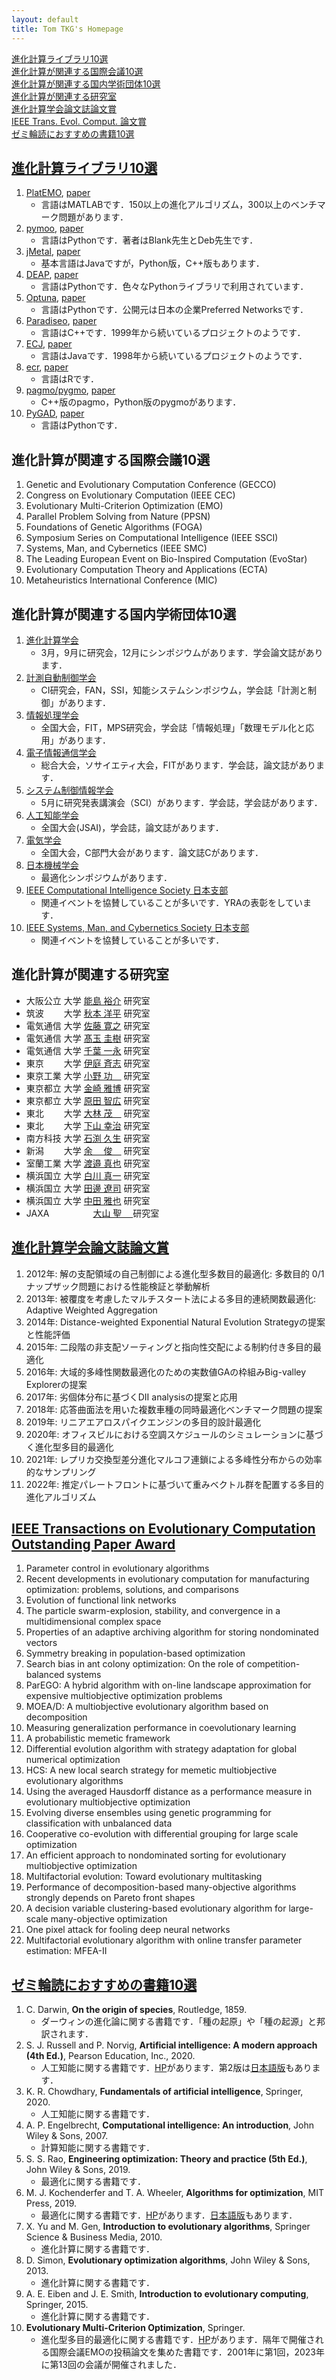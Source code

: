 ```yaml
---
layout: default
title: Tom TKG's Homepage
---
```


[進化計算ライブラリ10選](#進化計算ライブラリ10選)  
[進化計算が関連する国際会議10選](#進化計算が関連する国際会議10選)  
[進化計算が関連する国内学術団体10選](#進化計算が関連する国内学術団体10選)  
[進化計算が関連する研究室](#進化計算が関連する研究室)  
[進化計算学会論文誌論文賞](#進化計算学会論文誌論文賞)  
[IEEE Trans. Evol. Comput. 論文賞](#ieee-transactions-on-evolutionary-computation-outstanding-paper-award)  
[ゼミ輪読におすすめの書籍10選](#ゼミ輪読におすすめの書籍10選)  

## [進化計算ライブラリ10選](https://raw.githubusercontent.com/tomtkg/tomtkg.github.io/master/data/library.bib)
1. [PlatEMO](https://github.com/BIMK/PlatEMO), [paper](https://doi.org/10.1109/MCI.2017.2742868)
    - 言語はMATLABです．150以上の進化アルゴリズム，300以上のベンチマーク問題があります．
1. [pymoo](https://github.com/anyoptimization/pymoo), [paper](https://doi.org/10.1109/ACCESS.2020.2990567)
    - 言語はPythonです．著者はBlank先生とDeb先生です．
1. [jMetal](https://github.com/jMetal/jMetal), [paper](https://doi.org/10.1145/2739482.2768462)
    - 基本言語はJavaですが，Python版，C++版もあります．
1. [DEAP](https://github.com/DEAP/deap), [paper](https://jmlr.csail.mit.edu/papers/v13/fortin12a.html)
    - 言語はPythonです．色々なPythonライブラリで利用されています．
1. [Optuna](https://github.com/optuna/optuna), [paper](https://doi.org/10.1145/3292500.3330701)
    - 言語はPythonです．公開元は日本の企業Preferred Networksです．
1. [Paradiseo](https://github.com/nojhan/paradiseo), [paper](https://doi.org/10.1145/3449726.3463276)
    - 言語はC++です．1999年から続いているプロジェクトのようです．
1. [ECJ](https://github.com/GMUEClab/ecj), [paper](https://doi.org/10.1145/3319619.3326865)
    - 言語はJavaです．1998年から続いているプロジェクトのようです．
1. [ecr](https://github.com/jakobbossek/ecr2), [paper](http://doi.acm.org/10.1145/3205651.3208312)
    - 言語はRです．
1. [pagmo/pygmo](https://github.com/esa/pagmo2), [paper](https://doi.org/10.21105/joss.02338)
    - C++版のpagmo，Python版のpygmoがあります．
1. [PyGAD](https://github.com/ahmedfgad/GeneticAlgorithmPython), [paper](https://arxiv.org/abs/2106.06158)
    - 言語はPythonです．

## 進化計算が関連する国際会議10選
1. Genetic and Evolutionary Computation Conference (GECCO)
1. Congress on Evolutionary Computation (IEEE CEC)
1. Evolutionary Multi-Criterion Optimization (EMO)
1. Parallel Problem Solving from Nature (PPSN)
1. Foundations of Genetic Algorithms (FOGA)
1. Symposium Series on Computational Intelligence (IEEE SSCI)
1. Systems, Man, and Cybernetics (IEEE SMC)
1. The Leading European Event on Bio-Inspired Computation (EvoStar)
1. Evolutionary Computation Theory and Applications (ECTA)
1. Metaheuristics International Conference (MIC)

## 進化計算が関連する国内学術団体10選
1. [進化計算学会](http://www.jpnsec.org)
    - 3月，9月に研究会，12月にシンポジウムがあります．学会論文誌があります．
1. [計測自動制御学会](https://www.sice.jp)
    - CI研究会，FAN，SSI，知能システムシンポジウム，学会誌「計測と制御」があります．
1. [情報処理学会](https://www.ipsj.or.jp)
    - 全国大会，FIT，MPS研究会，学会誌「情報処理」「数理モデル化と応用」があります．
1. [電子情報通信学会](https://www.ieice.org/jpn_r)
    - 総合大会，ソサイエティ大会，FITがあります．学会誌，論文誌があります．
1. [システム制御情報学会](https://www.iscie.or.jp)
    - 5月に研究発表講演会（SCI）があります．学会誌，学会誌があります．
1. [人工知能学会](https://www.ai-gakkai.or.jp)
    - 全国大会(JSAI)，学会誌，論文誌があります．
1. [電気学会](https://www.iee.jp)
    - 全国大会，C部門大会があります．論文誌Cがあります．
1. [日本機械学会](https://www.jsme.or.jp)
    - 最適化シンポジウムがあります．
1. [IEEE Computational Intelligence Society ⽇本⽀部](http://www.ieee-jp.org/section/tokyo/chapter/CIS-11/index.php?TopPage-J)
    - 関連イベントを協賛していることが多いです．YRAの表彰をしています．
1. [IEEE Systems, Man, and Cybernetics Society ⽇本⽀部](https://www.ieee-jp.org/section/tokyo/chapter/SMC-28)
    - 関連イベントを協賛していることが多いです．

## 進化計算が関連する研究室
- 大阪公立 大学 [能島 裕介](https://cil-omu.herokuapp.com/index_j.php) 研究室
- 筑波　　 大学 [秋本 洋平](https://www.bbo.cs.tsukuba.ac.jp) 研究室
- 電気通信 大学 [佐藤 寛之](https://nic.lab.uec.ac.jp) 研究室
- 電気通信 大学 [髙玉 圭樹](http://www.cas.lab.uec.ac.jp) 研究室
- 電気通信 大学 [千葉 一永](http://www.di.mi.uec.ac.jp) 研究室
- 東京　　 大学 [伊庭 斉志](http://www.iba.t.u-tokyo.ac.jp) 研究室
- 東京工業 大学 [小野 功　](http://www.ic.dis.titech.ac.jp/main/doku.php) 研究室
- 東京都立 大学 [金崎 雅博](https://kana2013.blogspot.com) 研究室
- 東京都立 大学 [原田 智広](https://www.comp.sd.tmu.ac.jp/tomohiro-harada) 研究室
- 東北　　 大学 [大林 茂　](http://www.ifs.tohoku.ac.jp/edge/oobayashi/J_oobayashi_official.html) 研究室
- 東北　　 大学 [下山 幸治](https://www.ifs.tohoku.ac.jp/shimoyama) 研究室
- 南方科技 大学 [石渕 久生](https://hisaolab-sustech.github.io) 研究室
- 新潟　　 大学 [余　 俊　](https://www.eng.niigata-u.ac.jp/~yujun) 研究室
- 室蘭工業 大学 [渡邉 真也](http://is.csse.muroran-it.ac.jp/index.php?Computational%20Intelligence%20Laboratory) 研究室
- 横浜国立 大学 [白川 真一](http://shiralab.ynu.ac.jp) 研究室
- 横浜国立 大学 [田邊 遼司](https://aopt-lab.github.io) 研究室
- 横浜国立 大学 [中田 雅也](http://www.nkt.ynu.ac.jp) 研究室
- JAXA　　　　　[大山 聖　 ](https://ladse.eng.isas.jaxa.jp) 研究室

## [進化計算学会論文誌論文賞](https://raw.githubusercontent.com/tomtkg/tomtkg.github.io/master/data/tjpnsec.bib)
1. 2012年: 解の支配領域の自己制御による進化型多数目的最適化: 多数目的 0/1 ナップザック問題における性能検証と挙動解析
1. 2013年: 被覆度を考慮したマルチスタート法による多目的連続関数最適化: Adaptive Weighted Aggregation
1. 2014年: Distance-weighted Exponential Natural Evolution Strategyの提案と性能評価
1. 2015年: 二段階の非支配ソーティングと指向性交配による制約付き多目的最適化
1. 2016年: 大域的多峰性関数最適化のための実数値GAの枠組みBig-valley Explorerの提案
1. 2017年: 劣個体分布に基づくDII analysisの提案と応用
1. 2018年: 応答曲面法を用いた複数車種の同時最適化ベンチマーク問題の提案
1. 2019年: リニアエアロスパイクエンジンの多目的設計最適化
1. 2020年: オフィスビルにおける空調スケジュールのシミュレーションに基づく進化型多目的最適化
1. 2021年: レプリカ交換型差分進化マルコフ連鎖による多峰性分布からの効率的なサンプリング
1. 2022年: 推定パレートフロントに基づいて重みベクトル群を配置する多目的進化アルゴリズム

## [IEEE Transactions on Evolutionary Computation Outstanding Paper Award](https://raw.githubusercontent.com/tomtkg/tomtkg.github.io/master/data/tevc.bib)
1. Parameter control in evolutionary algorithms
1. Recent developments in evolutionary computation for manufacturing optimization: problems, solutions, and comparisons
1. Evolution of functional link networks
1. The particle swarm-explosion, stability, and convergence in a multidimensional complex space
1. Properties of an adaptive archiving algorithm for storing nondominated vectors
1. Symmetry breaking in population-based optimization
1. Search bias in ant colony optimization: On the role of competition-balanced systems
1. ParEGO: A hybrid algorithm with on-line landscape approximation for expensive multiobjective optimization problems
1. MOEA/D: A multiobjective evolutionary algorithm based on decomposition
1. Measuring generalization performance in coevolutionary learning
1. A probabilistic memetic framework
1. Differential evolution algorithm with strategy adaptation for global numerical optimization
1. HCS: A new local search strategy for memetic multiobjective evolutionary algorithms
1. Using the averaged Hausdorff distance as a performance measure in evolutionary multiobjective optimization
1. Evolving diverse ensembles using genetic programming for classification with unbalanced data
1. Cooperative co-evolution with differential grouping for large scale optimization
1. An efficient approach to nondominated sorting for evolutionary multiobjective optimization
1. Multifactorial evolution: Toward evolutionary multitasking
1. Performance of decomposition-based many-objective algorithms strongly depends on Pareto front shapes
1. A decision variable clustering-based evolutionary algorithm for large-scale many-objective optimization
1. One pixel attack for fooling deep neural networks
1. Multifactorial evolutionary algorithm with online transfer parameter estimation: MFEA-II

## [ゼミ輪読におすすめの書籍10選](https://raw.githubusercontent.com/tomtkg/tomtkg.github.io/master/data/book.bib)
1. C. Darwin, **On the origin of species**, Routledge, 1859.
    - ダーウィンの進化論に関する書籍です．「種の起原」や「種の起源」と邦訳されます．
1. S. J. Russell and P. Norvig, **Artificial intelligence: A modern approach (4th Ed.)**, Pearson Education, Inc., 2020.
    - 人工知能に関する書籍です．[HP](http://aima.cs.berkeley.edu)があります．第2版は[日本語版](https://www.kyoritsu-pub.co.jp/book/b10010674.html)もあります．
1. K. R. Chowdhary, **Fundamentals of artificial intelligence**, Springer, 2020.
    - 人工知能に関する書籍です．
1. A. P. Engelbrecht, **Computational intelligence: An introduction**, John Wiley & Sons, 2007.
    - 計算知能に関する書籍です．
1. S. S. Rao, **Engineering optimization: Theory and practice (5th Ed.)**, John Wiley & Sons, 2019.
    - 最適化に関する書籍です．
1. M. J. Kochenderfer and T. A. Wheeler, **Algorithms for optimization**, MIT Press, 2019.
    - 最適化に関する書籍です．[HP](https://algorithmsbook.com/optimization)があります．[日本語版](https://www.kyoritsu-pub.co.jp/book/b10024250.html)もあります．
1. X. Yu and M. Gen, **Introduction to evolutionary algorithms**, Springer Science & Business Media, 2010.
    - 進化計算に関する書籍です．
1. D. Simon, **Evolutionary optimization algorithms**, John Wiley & Sons, 2013.
    - 進化計算に関する書籍です．
1. A. E. Eiben and J. E. Smith, **Introduction to evolutionary computing**, Springer, 2015.
    - 進化計算に関する書籍です．
1. **Evolutionary Multi-Criterion Optimization**, Springer.
    - 進化型多目的最適化に関する書籍です．[HP](http://www.emo-online.org)があります．隔年で開催される国際会議EMOの投稿論文を集めた書籍です．2001年に第1回，2023年に第13回の会議が開催されました．
